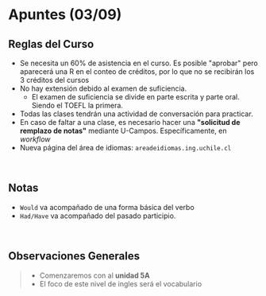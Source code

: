 # Apuntes (03/09)

## Reglas del Curso
- Se necesita un 60% de asistencia en el curso. Es posible "aprobar" pero aparecerá una R en el conteo de créditos, por lo que no se recibirán los 3 créditos del cursos
- No hay extensión debido al examen de suficiencia.
  - El examen de suficiencia se divide en parte escrita y parte oral. Siendo el TOEFL la primera.
- Todas las clases tendrán una actividad de conversación para practicar.
- En caso de faltar a una clase, es necesario hacer una **"solicitud de remplazo de notas"** mediante U-Campos. Específicamente, en *workflow*
- Nueva página del área de idiomas: `areadeidiomas.ing.uchile.cl`

<br>

## Notas

- ``Would`` va acompañado de una forma básica del verbo
- ``Had/Have`` va acompañado del pasado participio.



<br>

## Observaciones Generales 

> - Comenzaremos con al **unidad 5A**
> - El foco de este nivel de ingles será el vocabulario